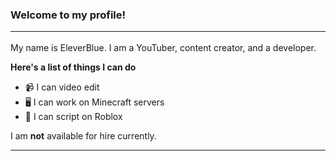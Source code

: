 ### Welcome to my profile! <hr>
My name is EleverBlue. I am a YouTuber, content creator, and a developer.

**Here's a list of things I can do**
- 📹 I can video edit
- 🖥 I can work on Minecraft servers
- 📜 I can script on Roblox

I am **not** available for hire currently.
<hr>
